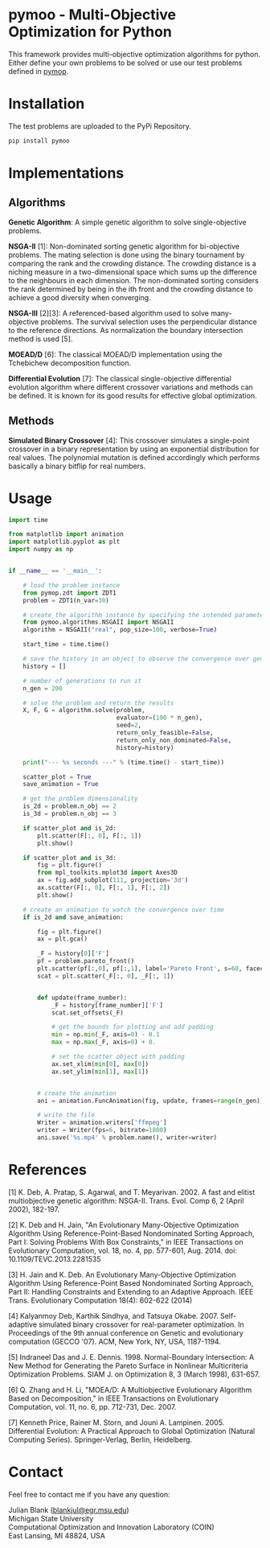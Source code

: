 # pymoo - Multi-Objective Optimization for Python

This framework provides multi-objective optimization algorithms for python. 
Either define your own problems to be solved or use our test problems defined in [pymop](https://github.com/julesy89/pymop).


# Installation


The test problems are uploaded to the PyPi Repository.

```bash
pip install pymoo
```



# Implementations


## Algorithms

**Genetic Algorithm**: A simple genetic algorithm to solve single-objective problems. 

**NSGA-II** [1]: Non-dominated sorting genetic algorithm for bi-objective problems. The mating selection is done using the binary tournament by comparing the rank and the crowding distance. 
The crowding distance is a niching measure in a two-dimensional space which sums up the difference to the neighbours in each dimension.
The non-dominated sorting considers the rank determined by being in the ith front and the crowding distance to achieve a good diversity when converging.

**NSGA-III** [2][3]: A referenced-based algorithm used to solve many-objective problems. 
The survival selection uses the perpendicular distance to the reference directions. As normalization the boundary intersection method is used [5].

**MOEAD/D** [6]: The classical MOEAD/D implementation using the Tchebichew decomposition function.

**Differential Evolution**  [7]: The classical single-objective differential evolution algorithm where different crossover variations and methods can be defined. It is known for its good results for effective global optimization.

## Methods

**Simulated Binary Crossover** [4]: This crossover simulates a single-point crossover in a binary representation by using an exponential distribution for real values. The polynomial mutation is defined accordingly which performs basically a binary bitflip for real numbers.




# Usage


```python
import time

from matplotlib import animation
import matplotlib.pyplot as plt
import numpy as np


if __name__ == '__main__':

    # load the problem instance
    from pymop.zdt import ZDT1
    problem = ZDT1(n_var=30)

    # create the algorithm instance by specifying the intended parameters
    from pymoo.algorithms.NSGAII import NSGAII
    algorithm = NSGAII("real", pop_size=100, verbose=True)

    start_time = time.time()

    # save the history in an object to observe the convergence over generations
    history = []

    # number of generations to run it
    n_gen = 200

    # solve the problem and return the results
    X, F, G = algorithm.solve(problem,
                              evaluator=(100 * n_gen),
                              seed=2,
                              return_only_feasible=False,
                              return_only_non_dominated=False,
                              history=history)

    print("--- %s seconds ---" % (time.time() - start_time))

    scatter_plot = True
    save_animation = True

    # get the problem dimensionality
    is_2d = problem.n_obj == 2
    is_3d = problem.n_obj == 3

    if scatter_plot and is_2d:
        plt.scatter(F[:, 0], F[:, 1])
        plt.show()

    if scatter_plot and is_3d:
        fig = plt.figure()
        from mpl_toolkits.mplot3d import Axes3D
        ax = fig.add_subplot(111, projection='3d')
        ax.scatter(F[:, 0], F[:, 1], F[:, 2])
        plt.show()

    # create an animation to watch the convergence over time
    if is_2d and save_animation:

        fig = plt.figure()
        ax = plt.gca()

        _F = history[0]['F']
        pf = problem.pareto_front()
        plt.scatter(pf[:,0], pf[:,1], label='Pareto Front', s=60, facecolors='none', edgecolors='r')
        scat = plt.scatter(_F[:, 0], _F[:, 1])


        def update(frame_number):
            _F = history[frame_number]['F']
            scat.set_offsets(_F)

            # get the bounds for plotting and add padding
            min = np.min(_F, axis=0) - 0.1
            max = np.max(_F, axis=0) + 0.

            # set the scatter object with padding
            ax.set_xlim(min[0], max[0])
            ax.set_ylim(min[1], max[1])


        # create the animation
        ani = animation.FuncAnimation(fig, update, frames=range(n_gen))

        # write the file
        Writer = animation.writers['ffmpeg']
        writer = Writer(fps=6, bitrate=1800)
        ani.save('%s.mp4' % problem.name(), writer=writer)


```





# References


[1] K. Deb, A. Pratap, S. Agarwal, and T. Meyarivan. 2002. A fast and elitist multiobjective genetic algorithm: NSGA-II. Trans. Evol. Comp 6, 2 (April 2002), 182-197.

[2] K. Deb and H. Jain, "An Evolutionary Many-Objective Optimization Algorithm Using Reference-Point-Based Nondominated Sorting Approach, Part I: Solving Problems With Box Constraints," in IEEE Transactions on Evolutionary Computation, vol. 18, no. 4, pp. 577-601, Aug. 2014.
doi: 10.1109/TEVC.2013.2281535

[3] H. Jain and K. Deb. An Evolutionary Many-Objective Optimization Algorithm Using Reference-Point Based Nondominated Sorting Approach, Part II: Handling Constraints and Extending to an Adaptive Approach. IEEE Trans. Evolutionary Computation 18(4): 602-622 (2014)

[4] Kalyanmoy Deb, Karthik Sindhya, and Tatsuya Okabe. 2007. Self-adaptive simulated binary crossover for real-parameter optimization. In Proceedings of the 9th annual conference on Genetic and evolutionary computation (GECCO '07). ACM, New York, NY, USA, 1187-1194.

[5] Indraneel Das and J. E. Dennis. 1998. Normal-Boundary Intersection: A New Method for Generating the Pareto Surface in Nonlinear Multicriteria Optimization Problems. SIAM J. on Optimization 8, 3 (March 1998), 631-657.

[6] Q. Zhang and H. Li, "MOEA/D: A Multiobjective Evolutionary Algorithm Based on Decomposition," in IEEE Transactions on Evolutionary Computation, vol. 11, no. 6, pp. 712-731, Dec. 2007.

[7] Kenneth Price, Rainer M. Storn, and Jouni A. Lampinen. 2005. Differential Evolution: A Practical Approach to Global Optimization (Natural Computing Series). Springer-Verlag, Berlin, Heidelberg.

# Contact

Feel free to contact me if you have any question:

Julian Blank (blankjul@egr.msu.edu)<br/>
Michigan State University<br/>
Computational Optimization and Innovation Laboratory (COIN)<br/>
East Lansing, MI 48824, USA <br/>

